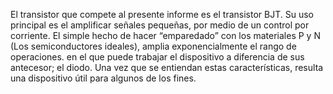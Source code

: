 El transistor que compete al presente informe es el transistor BJT. Su uso principal es el amplificar señales pequeñas, por medio de un control por corriente. 
El simple hecho de hacer “emparedado” 
con los materiales P y N (Los semiconductores ideales), amplia exponencialmente el rango de operaciones. 
en el que puede trabajar el dispositivo a diferencia de sus antecesor; el diodo. 
Una vez que se entiendan estas características, resulta una dispositivo útil para algunos de los fines.
    
